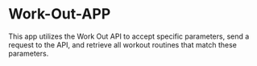 # Work-Out-APP
This app utilizes the Work Out API to accept specific parameters, send a request to the API, and retrieve all workout routines that match these parameters.
